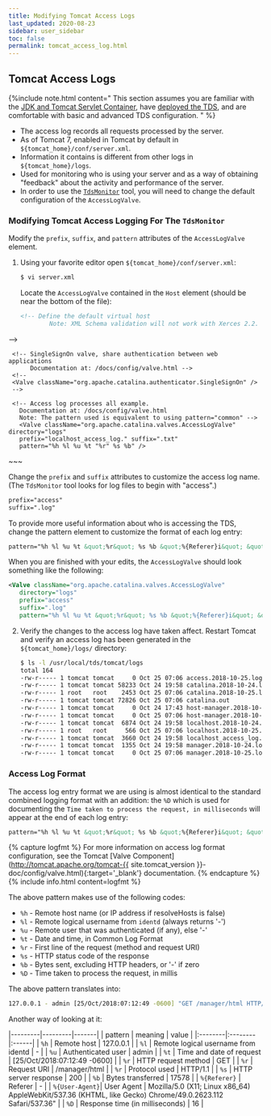 ```yaml
---
title: Modifying Tomcat Access Logs
last_updated: 2020-08-23
sidebar: user_sidebar
toc: false
permalink: tomcat_access_log.html
---
```


## Tomcat Access Logs

{%include note.html content="
This section assumes you are familiar with the [JDK and Tomcat Servlet Container](install_java_tomcat.html), have [deployed the TDS](deploying_the_tds.html), and are comfortable with basic and advanced TDS configuration.
" %}

* The access log records all requests processed by the server.
* As of Tomcat 7, enabled in Tomcat by default in `${tomcat_home}/conf/server.xml`.
* Information it contains is different from other logs in `${tomcat_home}/logs`.
* Used for monitoring who is using your server and as a way of obtaining "feedback" about the activity and performance of the server.
* In order to use the [`TdsMonitor`](using_the_tdsmonitor_tool.html)  tool, you will need to change the default configuration of the `AccessLogValve`.

### Modifying Tomcat Access Logging For The `TdsMonitor`

Modify the `prefix`, `suffix`, and `pattern` attributes of the `AccessLogValve` element.

1. Using your favorite editor open `${tomcat_home}/conf/server.xml`:

   ~~~bash
   $ vi server.xml
   ~~~

   Locate the `AccessLogValve` contained in the `Host` element (should be near the bottom of the file):

   ~~~xml
   <!-- Define the default virtual host
           Note: XML Schema validation will not work with Xerces 2.2.
  -->
   <Host name="localhost"  appBase="webapps"
         unpackWARs="true" autoDeploy="true">

     <!-- SingleSignOn valve, share authentication between web applications
          Documentation at: /docs/config/valve.html -->
     <!--
     <Valve className="org.apache.catalina.authenticator.SingleSignOn" />
     -->

     <!-- Access log processes all example.
       Documentation at: /docs/config/valve.html
       Note: The pattern used is equivalent to using pattern="common" -->
       <Valve className="org.apache.catalina.valves.AccessLogValve" directory="logs"
       prefix="localhost_access_log." suffix=".txt"
       pattern="%h %l %u %t "%r" %s %b" />

   </Host>
   ~~~

   Change the `prefix` and `suffix` attributes to customize the access log name. (The `TdsMonitor` tool looks for log files to begin with "access".)

   ~~~xml
   prefix="access"
   suffix=".log"
   ~~~

   To provide more useful information about who is accessing the TDS, change the pattern element to customize the format of each log entry:

   ~~~xml
   pattern="%h %l %u %t &quot;%r&quot; %s %b &quot;%{Referer}i&quot; &quot;%{User-Agent}i&quot; %D"
   ~~~

   When you are finished with your edits, the `AccessLogValve` should look something like the following:

   ~~~xml
   <Valve className="org.apache.catalina.valves.AccessLogValve"
      directory="logs"  
      prefix="access"
      suffix=".log"
      pattern="%h %l %u %t &quot;%r&quot; %s %b &quot;%{Referer}i&quot; &quot;%{User-Agent}i&quot; %D" />
   ~~~

2. Verify the changes to the access log have taken affect.
   Restart Tomcat and verify an access log has been generated in the `${tomcat_home}/logs/` directory:

   ~~~bash
   $ ls -l /usr/local/tds/tomcat/logs
   total 164
   -rw-r----- 1 tomcat tomcat     0 Oct 25 07:06 access.2018-10-25.log
   -rw-r----- 1 tomcat tomcat 58233 Oct 24 19:58 catalina.2018-10-24.log
   -rw-r----- 1 root   root    2453 Oct 25 07:06 catalina.2018-10-25.log
   -rw-r----- 1 tomcat tomcat 72826 Oct 25 07:06 catalina.out
   -rw-r----- 1 tomcat tomcat     0 Oct 24 17:43 host-manager.2018-10-24.log
   -rw-r----- 1 tomcat tomcat     0 Oct 25 07:06 host-manager.2018-10-25.log
   -rw-r----- 1 tomcat tomcat  6874 Oct 24 19:58 localhost.2018-10-24.log
   -rw-r----- 1 root   root     566 Oct 25 07:06 localhost.2018-10-25.log
   -rw-r----- 1 tomcat tomcat  3660 Oct 24 19:58 localhost_access_log.2018-10-24.txt
   -rw-r----- 1 tomcat tomcat  1355 Oct 24 19:58 manager.2018-10-24.log
   -rw-r----- 1 tomcat tomcat     0 Oct 25 07:06 manager.2018-10-25.log
   ~~~

### Access Log Format

The access log entry format we are using is almost identical to the standard combined logging format with an addition: the `%D` which is used for documenting the `Time taken to process the request, in milliseconds` will appear at the end of each log entry:

~~~xml
pattern="%h %l %u %t &quot;%r&quot; %s %b &quot;%{Referer}i&quot; &quot;%{User-Agent}i&quot; %D"
~~~

{% capture logfmt %}
For more information on access log format configuration, see the Tomcat [Valve Component](http://tomcat.apache.org/tomcat-{{ site.tomcat_version }}-doc/config/valve.html){:target='_blank'} documentation.
{% endcapture %}  
{% include info.html content=logfmt %}

The above pattern makes use of the following codes:

 * `%h` - Remote host name (or IP address if resolveHosts is false)
 * `%l` - Remote logical username from `identd` (always returns '-')
 * `%u` - Remote user that was authenticated (if any), else '-'
 * `%t` - Date and time, in Common Log Format
 * `%r` - First line of the request (method and request URI)
 * `%s` - HTTP status code of the response
 * `%b` - Bytes sent, excluding HTTP headers, or '-' if zero
 * `%D` - Time taken to process the request, in millis

The above pattern translates into:

~~~bash
127.0.0.1 - admin [25/Oct/2018:07:12:49 -0600] "GET /manager/html HTTP/1.1" 200 19930 "-" "Mozilla/5.0 (X11; Linux x86_64) AppleWebKit/537.36 (KHTML, like Gecko) Chrome/49.0.2623.112 Safari/537.36" 16
~~~

Another way of looking at it:

|---------|---------|-------|
| pattern | meaning | value |
|:--------|:--------|:------|
| `%h` | Remote host  | 127.0.0.1 |
| `%l` | Remote logical username from identd | - |
| `%u` | Authenticated user       | admin |
| `%t` | Time and date of request | [25/Oct/2018:07:12:49 -0600] |
| `%r` | HTTP request method      | GET |
| `%r` | Request URI              | /manager/html |
| `%r` | Protocol used            | HTTP/1.1 |
| `%s`  | HTTP server response    | 200 |
| `%b` | Bytes transferred        | 17578 |
| `%{Referer}` | Referer          | - |
| `%{User-Agent}`| User Agent | Mozilla/5.0 (X11; Linux x86_64) AppleWebKit/537.36 (KHTML, like Gecko) Chrome/49.0.2623.112 Safari/537.36" |
| `%D` | Response time (in milliseconds) | 16 |
